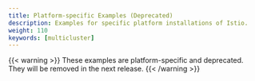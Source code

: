 ```yaml
---
title: Platform-specific Examples (Deprecated)
description: Examples for specific platform installations of Istio.
weight: 110
keywords: [multicluster]
---
```


{{< warning >}}
These examples are platform-specific and deprecated. They will be removed in the next release.
{{< /warning >}}

